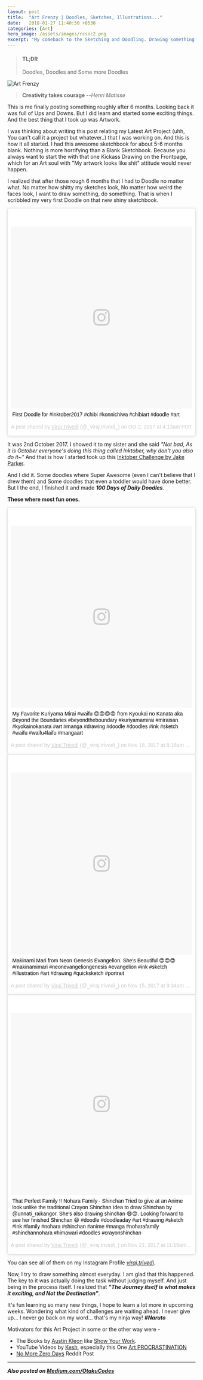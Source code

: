 ```yaml
---
layout: post
title:  "Art Frenzy | Doodles, Sketches, Illustrations..."
date:   2018-01-27 11:40:50 +0530
categories: [Art]
hero_image: /assets/images/rcsoc2.png
excerpt: "My comeback to the Sketching and Doodling. Drawing something Everyday."
---
```


>#### TL;DR
>
> Doodles, Doodles and Some more Doodles
>

![Art Frenzy](/assets/images/art-frenzy.jpg)

>
>
>**Creativity takes courage**
> --<cite>Henri Matisse</cite>
>

This is me finally posting something roughly after 6 months. Looking back it was full of Ups and Downs. But I did learn and started some exciting things. And the best thing that I took up was Artwork.

I was thinking about writing this post relating my Latest Art Project (uhh, You can't call it a project but whatever..) that I was working on. And this is how it all started. I had this awesome sketchbook for about 5-6 months blank. Nothing is more horrifying than a Blank Sketchbook. Because you always want to start the with that one Kickass Drawing on the Frontpage, which for an Art soul with "My artwork looks like shit" attitude would never happen.

I realized that after those rough 6 months that I had to Doodle no matter what. No matter how shitty my sketches look, No matter how weird the faces look, I want to draw something, do something. That is when I scribbled my very first Doodle on that new shiny sketchbook.

<blockquote class="instagram-media" data-instgrm-captioned data-instgrm-permalink="https://www.instagram.com/p/BZvliubgrr1/" data-instgrm-version="8" style=" background:#FFF; border:0; border-radius:3px; box-shadow:0 0 1px 0 rgba(0,0,0,0.5),0 1px 10px 0 rgba(0,0,0,0.15); margin: 1px; max-width:658px; padding:0; width:99.375%; width:-webkit-calc(100% - 2px); width:calc(100% - 2px);"><div style="padding:8px;"> <div style=" background:#F8F8F8; line-height:0; margin-top:40px; padding:50.0% 0; text-align:center; width:100%;"> <div style=" background:url(data:image/png;base64,iVBORw0KGgoAAAANSUhEUgAAACwAAAAsCAMAAAApWqozAAAABGdBTUEAALGPC/xhBQAAAAFzUkdCAK7OHOkAAAAMUExURczMzPf399fX1+bm5mzY9AMAAADiSURBVDjLvZXbEsMgCES5/P8/t9FuRVCRmU73JWlzosgSIIZURCjo/ad+EQJJB4Hv8BFt+IDpQoCx1wjOSBFhh2XssxEIYn3ulI/6MNReE07UIWJEv8UEOWDS88LY97kqyTliJKKtuYBbruAyVh5wOHiXmpi5we58Ek028czwyuQdLKPG1Bkb4NnM+VeAnfHqn1k4+GPT6uGQcvu2h2OVuIf/gWUFyy8OWEpdyZSa3aVCqpVoVvzZZ2VTnn2wU8qzVjDDetO90GSy9mVLqtgYSy231MxrY6I2gGqjrTY0L8fxCxfCBbhWrsYYAAAAAElFTkSuQmCC); display:block; height:44px; margin:0 auto -44px; position:relative; top:-22px; width:44px;"></div></div> <p style=" margin:8px 0 0 0; padding:0 4px;"> <a href="https://www.instagram.com/p/BZvliubgrr1/" style=" color:#000; font-family:Arial,sans-serif; font-size:14px; font-style:normal; font-weight:normal; line-height:17px; text-decoration:none; word-wrap:break-word;" target="_blank">First Doodle for #inktober2017 #chibi #konnichiwa #chibiart #doodle #art</a></p> <p style=" color:#c9c8cd; font-family:Arial,sans-serif; font-size:14px; line-height:17px; margin-bottom:0; margin-top:8px; overflow:hidden; padding:8px 0 7px; text-align:center; text-overflow:ellipsis; white-space:nowrap;">A post shared by <a href="https://www.instagram.com/_viraj.trivedi_/" style=" color:#c9c8cd; font-family:Arial,sans-serif; font-size:14px; font-style:normal; font-weight:normal; line-height:17px;" target="_blank"> Viraj Trivedi</a> (@_viraj.trivedi_) on <time style=" font-family:Arial,sans-serif; font-size:14px; line-height:17px;" datetime="2017-10-02T11:13:27+00:00">Oct 2, 2017 at 4:13am PDT</time></p></div></blockquote> <script async defer src="//platform.instagram.com/en_US/embeds.js"></script>


It was 2nd October 2017. I showed it to my sister and she said *"Not bad, As it is October everyone's doing this thing called Inktober, why don't you also do it~"* And that is how I started took up this [Inktober Challenge by Jake Parker](http://mrjakeparker.com/inktober/).

And I did it. Some doodles where Super Awesome (even I can't believe that I drew them) and Some doodles that even a toddler would have done better. But I the end, I finished it and made ***100 Days of Daily Doodles***.

**These where most fun ones.**

<blockquote class="instagram-media" data-instgrm-captioned data-instgrm-permalink="https://www.instagram.com/p/BbpJzw-gnr1/" data-instgrm-version="8" style=" background:#FFF; border:0; border-radius:3px; box-shadow:0 0 1px 0 rgba(0,0,0,0.5),0 1px 10px 0 rgba(0,0,0,0.15); margin: 1px; max-width:658px; padding:0; width:99.375%; width:-webkit-calc(100% - 2px); width:calc(100% - 2px);"><div style="padding:8px;"> <div style=" background:#F8F8F8; line-height:0; margin-top:40px; padding:50.0% 0; text-align:center; width:100%;"> <div style=" background:url(data:image/png;base64,iVBORw0KGgoAAAANSUhEUgAAACwAAAAsCAMAAAApWqozAAAABGdBTUEAALGPC/xhBQAAAAFzUkdCAK7OHOkAAAAMUExURczMzPf399fX1+bm5mzY9AMAAADiSURBVDjLvZXbEsMgCES5/P8/t9FuRVCRmU73JWlzosgSIIZURCjo/ad+EQJJB4Hv8BFt+IDpQoCx1wjOSBFhh2XssxEIYn3ulI/6MNReE07UIWJEv8UEOWDS88LY97kqyTliJKKtuYBbruAyVh5wOHiXmpi5we58Ek028czwyuQdLKPG1Bkb4NnM+VeAnfHqn1k4+GPT6uGQcvu2h2OVuIf/gWUFyy8OWEpdyZSa3aVCqpVoVvzZZ2VTnn2wU8qzVjDDetO90GSy9mVLqtgYSy231MxrY6I2gGqjrTY0L8fxCxfCBbhWrsYYAAAAAElFTkSuQmCC); display:block; height:44px; margin:0 auto -44px; position:relative; top:-22px; width:44px;"></div></div> <p style=" margin:8px 0 0 0; padding:0 4px;"> <a href="https://www.instagram.com/p/BbpJzw-gnr1/" style=" color:#000; font-family:Arial,sans-serif; font-size:14px; font-style:normal; font-weight:normal; line-height:17px; text-decoration:none; word-wrap:break-word;" target="_blank">My Favorite Kuriyama Mirai #waifu 😍😍😍😍 from Kyoukai no Kanata aka Beyond the Boundaries #beyondtheboundary #kuriyamamirai #miraisan #kyokainokanata #art #manga #drawing #doodle #doodles #ink #sketch #waifu #waifu4laifu #mangaart</a></p> <p style=" color:#c9c8cd; font-family:Arial,sans-serif; font-size:14px; line-height:17px; margin-bottom:0; margin-top:8px; overflow:hidden; padding:8px 0 7px; text-align:center; text-overflow:ellipsis; white-space:nowrap;">A post shared by <a href="https://www.instagram.com/_viraj.trivedi_/" style=" color:#c9c8cd; font-family:Arial,sans-serif; font-size:14px; font-style:normal; font-weight:normal; line-height:17px;" target="_blank"> Viraj Trivedi</a> (@_viraj.trivedi_) on <time style=" font-family:Arial,sans-serif; font-size:14px; line-height:17px;" datetime="2017-11-18T16:18:28+00:00">Nov 18, 2017 at 8:18am PST</time></p></div></blockquote> <script async defer src="//platform.instagram.com/en_US/embeds.js"></script>

<blockquote class="instagram-media" data-instgrm-captioned data-instgrm-permalink="https://www.instagram.com/p/BbhkH8qgDYt/" data-instgrm-version="8" style=" background:#FFF; border:0; border-radius:3px; box-shadow:0 0 1px 0 rgba(0,0,0,0.5),0 1px 10px 0 rgba(0,0,0,0.15); margin: 1px; max-width:658px; padding:0; width:99.375%; width:-webkit-calc(100% - 2px); width:calc(100% - 2px);"><div style="padding:8px;"> <div style=" background:#F8F8F8; line-height:0; margin-top:40px; padding:50.0% 0; text-align:center; width:100%;"> <div style=" background:url(data:image/png;base64,iVBORw0KGgoAAAANSUhEUgAAACwAAAAsCAMAAAApWqozAAAABGdBTUEAALGPC/xhBQAAAAFzUkdCAK7OHOkAAAAMUExURczMzPf399fX1+bm5mzY9AMAAADiSURBVDjLvZXbEsMgCES5/P8/t9FuRVCRmU73JWlzosgSIIZURCjo/ad+EQJJB4Hv8BFt+IDpQoCx1wjOSBFhh2XssxEIYn3ulI/6MNReE07UIWJEv8UEOWDS88LY97kqyTliJKKtuYBbruAyVh5wOHiXmpi5we58Ek028czwyuQdLKPG1Bkb4NnM+VeAnfHqn1k4+GPT6uGQcvu2h2OVuIf/gWUFyy8OWEpdyZSa3aVCqpVoVvzZZ2VTnn2wU8qzVjDDetO90GSy9mVLqtgYSy231MxrY6I2gGqjrTY0L8fxCxfCBbhWrsYYAAAAAElFTkSuQmCC); display:block; height:44px; margin:0 auto -44px; position:relative; top:-22px; width:44px;"></div></div> <p style=" margin:8px 0 0 0; padding:0 4px;"> <a href="https://www.instagram.com/p/BbhkH8qgDYt/" style=" color:#000; font-family:Arial,sans-serif; font-size:14px; font-style:normal; font-weight:normal; line-height:17px; text-decoration:none; word-wrap:break-word;" target="_blank">Makinami Mari from Neon Genesis Evangelion. She&#39;s Beautiful 😍😍😍 #makinamimari #neonevangeliongenesis #evangelion #ink #sketch #illustration #art #drawing #quicksketch #portrait</a></p> <p style=" color:#c9c8cd; font-family:Arial,sans-serif; font-size:14px; line-height:17px; margin-bottom:0; margin-top:8px; overflow:hidden; padding:8px 0 7px; text-align:center; text-overflow:ellipsis; white-space:nowrap;">A post shared by <a href="https://www.instagram.com/_viraj.trivedi_/" style=" color:#c9c8cd; font-family:Arial,sans-serif; font-size:14px; font-style:normal; font-weight:normal; line-height:17px;" target="_blank"> Viraj Trivedi</a> (@_viraj.trivedi_) on <time style=" font-family:Arial,sans-serif; font-size:14px; line-height:17px;" datetime="2017-11-15T17:34:29+00:00">Nov 15, 2017 at 9:34am PST</time></p></div></blockquote> <script async defer src="//platform.instagram.com/en_US/embeds.js"></script>

<blockquote class="instagram-media" data-instgrm-captioned data-instgrm-permalink="https://www.instagram.com/p/BbxM5R2ANXr/" data-instgrm-version="8" style=" background:#FFF; border:0; border-radius:3px; box-shadow:0 0 1px 0 rgba(0,0,0,0.5),0 1px 10px 0 rgba(0,0,0,0.15); margin: 1px; max-width:658px; padding:0; width:99.375%; width:-webkit-calc(100% - 2px); width:calc(100% - 2px);"><div style="padding:8px;"> <div style=" background:#F8F8F8; line-height:0; margin-top:40px; padding:50.0% 0; text-align:center; width:100%;"> <div style=" background:url(data:image/png;base64,iVBORw0KGgoAAAANSUhEUgAAACwAAAAsCAMAAAApWqozAAAABGdBTUEAALGPC/xhBQAAAAFzUkdCAK7OHOkAAAAMUExURczMzPf399fX1+bm5mzY9AMAAADiSURBVDjLvZXbEsMgCES5/P8/t9FuRVCRmU73JWlzosgSIIZURCjo/ad+EQJJB4Hv8BFt+IDpQoCx1wjOSBFhh2XssxEIYn3ulI/6MNReE07UIWJEv8UEOWDS88LY97kqyTliJKKtuYBbruAyVh5wOHiXmpi5we58Ek028czwyuQdLKPG1Bkb4NnM+VeAnfHqn1k4+GPT6uGQcvu2h2OVuIf/gWUFyy8OWEpdyZSa3aVCqpVoVvzZZ2VTnn2wU8qzVjDDetO90GSy9mVLqtgYSy231MxrY6I2gGqjrTY0L8fxCxfCBbhWrsYYAAAAAElFTkSuQmCC); display:block; height:44px; margin:0 auto -44px; position:relative; top:-22px; width:44px;"></div></div> <p style=" margin:8px 0 0 0; padding:0 4px;"> <a href="https://www.instagram.com/p/BbxM5R2ANXr/" style=" color:#000; font-family:Arial,sans-serif; font-size:14px; font-style:normal; font-weight:normal; line-height:17px; text-decoration:none; word-wrap:break-word;" target="_blank">That Perfect Family !! Nohara Family - Shinchan Tried to give at an Anime look unlike the traditional Crayon Shinchan Idea to draw Shinchan by @unnati_raikangor. She&#39;s also drawing shinchan 😄😍. Looking forward to see her finished Shinchan 😄 #doodle #doodleaday #art #drawing #sketch #ink #family #nohara #shinchan #anime #manga #noharafamily #shinchannohara #himawari #doodles #crayonshinchan</a></p> <p style=" color:#c9c8cd; font-family:Arial,sans-serif; font-size:14px; line-height:17px; margin-bottom:0; margin-top:8px; overflow:hidden; padding:8px 0 7px; text-align:center; text-overflow:ellipsis; white-space:nowrap;">A post shared by <a href="https://www.instagram.com/_viraj.trivedi_/" style=" color:#c9c8cd; font-family:Arial,sans-serif; font-size:14px; font-style:normal; font-weight:normal; line-height:17px;" target="_blank"> Viraj Trivedi</a> (@_viraj.trivedi_) on <time style=" font-family:Arial,sans-serif; font-size:14px; line-height:17px;" datetime="2017-11-21T19:19:21+00:00">Nov 21, 2017 at 11:19am PST</time></p></div></blockquote> <script async defer src="//platform.instagram.com/en_US/embeds.js"></script>


You can see all of them on my Instagram Profile [_viraj.trivedi_](https://www.instagram.com/_viraj.trivedi_/).

Now, I try to draw something almost everyday. I am glad that this happened. The key to it was actually doing the task without judging myself. And just being in the process itself. I realized that ***"The Journey itself is what makes it exciting, and Not the Destination"***.

It's fun learning so many new things, I hope to learn a lot more in upcoming weeks. Wondering what kind of challenges are waiting ahead. I never give up... I never go back on my word... that's my ninja way! ***#Naruto***

Motivators for this Art Project in some or the other way were -

- The Books by [Austin Kleon](https://austinkleon.com/) like [Show Your Work](https://austinkleon.com/show-your-work/).
- YouTube Videos by [Kesh](https://www.youtube.com/channel/UCLMkh2PYXpQh52d3m2bzNNA), especially this One [Art PROCRASTINATION](https://www.youtube.com/watch?v=pkt6V3o6LEE&t=91s)
- [No More Zero Days](https://www.reddit.com/r/getdisciplined/comments/1q96b5/i_just_dont_care_about_myself/cdah4af/) Reddit Post

 ---

 ***Also posted on [Medium.com/OtakuCodes](https://medium.com/otakucodes/art-frenzy-100-days-of-daily-doodles-741036225d30)***